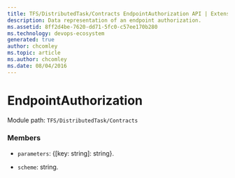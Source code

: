 ```yaml
---
title: TFS/DistributedTask/Contracts EndpointAuthorization API | Extensions for Azure DevOps Services
description: Data representation of an endpoint authorization.
ms.assetid: 8ff2d4be-7620-dd71-5fc0-c57ee170b280
ms.technology: devops-ecosystem
generated: true
author: chcomley
ms.topic: article
ms.author: chcomley
ms.date: 08/04/2016
---
```


# EndpointAuthorization

Module path: `TFS/DistributedTask/Contracts`

### Members

* `parameters`: {[key: string]: string}.

* `scheme`: string.
